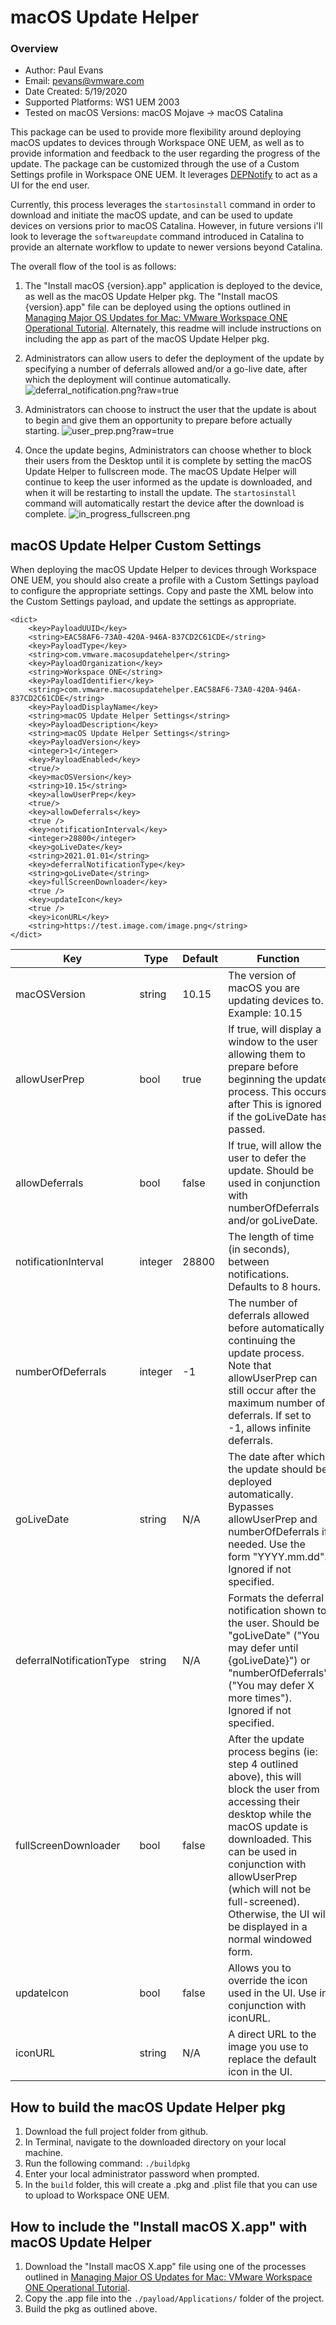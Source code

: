 # macOS Update Helper

### Overview
* Author: Paul Evans
* Email: pevans@vmware.com
* Date Created: 5/19/2020
* Supported Platforms: WS1 UEM 2003
* Tested on macOS Versions: macOS Mojave -> macOS Catalina
<!-- Summary Start -->
This package can be used to provide more flexibility around deploying macOS updates to devices through Workspace ONE UEM, as well as to provide information and feedback to the user regarding the progress of the update.  The package can be customized through the use of a Custom Settings profile in Workspace ONE UEM.  It leverages [DEPNotify](https://gitlab.com/Mactroll/DEPNotify/blob/master/README.md) to act as a UI for the end user.
<!-- Summary End -->
Currently, this process leverages the ```startosinstall``` command in order to download and initiate the macOS update, and can be used to update devices on versions prior to macOS Catalina.  However, in future versions i'll look to leverage the ```softwareupdate``` command introduced in Catalina to provide an alternate workflow to update to newer versions beyond Catalina.

The overall flow of the tool is as follows:

1. The "Install macOS {version}.app" application is deployed to the device, as well as the macOS Update Helper pkg.  The "Install macOS {version}.app" file can be deployed using the options outlined in [Managing Major OS Updates for Mac: VMware Workspace ONE Operational Tutorial](https://techzone.omnissa.com/managing-major-os-updates-mac-vmware-workspace-one-operational-tutorial).  Alternately, this readme will include instructions on including the app as part of the macOS Update Helper pkg.

2. Administrators can allow users to defer the deployment of the update by specifying a number of deferrals allowed and/or a go-live date, after which the deployment will continue automatically.
![deferral_notification.png?raw=true](/macOS-Samples/Tools/macOS_Update_Helper/bin/deferral_notification.png)
3. Administrators can choose to instruct the user that the update is about to begin and give them an opportunity to prepare before actually starting.
![user_prep.png?raw=true](/macOS-Samples/Tools/macOS_Update_Helper/bin/user_prep.png)
4. Once the update begins, Administrators can choose whether to block their users from the Desktop until it is complete by setting the macOS Update Helper to fullscreen mode.  The macOS Update Helper will continue to keep the user informed as the update is downloaded, and when it will be restarting to install the update.  The ```startosinstall``` command will automatically restart the device after the download is complete.
![in_progress_fullscreen.png](/macOS-Samples/Tools/macOS_Update_Helper/bin/in_progress_fullscreen.png)

## macOS Update Helper Custom Settings

When deploying the macOS Update Helper to devices through Workspace ONE UEM, you should also create a profile with a Custom Settings payload to configure the appropriate settings.  Copy and paste the XML below into the Custom Settings payload, and update the settings as appropriate.


```
<dict>
	<key>PayloadUUID</key>
	<string>EAC58AF6-73A0-420A-946A-837CD2C61CDE</string>
	<key>PayloadType</key>
	<string>com.vmware.macosupdatehelper</string>
	<key>PayloadOrganization</key>
	<string>Workspace ONE</string>
	<key>PayloadIdentifier</key>
	<string>com.vmware.macosupdatehelper.EAC58AF6-73A0-420A-946A-837CD2C61CDE</string>
	<key>PayloadDisplayName</key>
	<string>macOS Update Helper Settings</string>
	<key>PayloadDescription</key>
	<string>macOS Update Helper Settings</string>
	<key>PayloadVersion</key>
	<integer>1</integer>
	<key>PayloadEnabled</key>
	<true/>
	<key>macOSVersion</key>
	<string>10.15</string>
	<key>allowUserPrep</key>
	<true/>
	<key>allowDeferrals</key>
	<true />
	<key>notificationInterval</key>
	<integer>28800</integer>
	<key>goLiveDate</key>
	<string>2021.01.01</string>
	<key>deferralNotificationType</key>
	<string>goLiveDate</string>
	<key>fullScreenDownloader</key>
	<true />
	<key>updateIcon</key>
	<true />
	<key>iconURL</key>
	<string>https://test.image.com/image.png</string>
</dict>
```

| Key | Type | Default | Function |
|---|---|---| ---|
| macOSVersion | string | 10.15 | The version of macOS you are updating devices to. Example: 10.15 |
| allowUserPrep | bool | true | If true, will display a window to the user allowing them to prepare before beginning the update process.  This occurs after This is ignored if the goLiveDate has passed. |
| allowDeferrals | bool | false | If true, will allow the user to defer the update.  Should be used in conjunction with numberOfDeferrals and/or goLiveDate. |
| notificationInterval | integer | 28800 | The length of time (in seconds), between notifications.  Defaults to 8 hours. |
| numberOfDeferrals | integer | -1 | The number of deferrals allowed before automatically continuing the update process.  Note that allowUserPrep can still occur after the maximum number of deferrals. If set to -1, allows infinite deferrals.|
| goLiveDate | string | N/A | The date after which the update should be deployed automatically.  Bypasses allowUserPrep and numberOfDeferrals if needed.  Use the form "YYYY.mm.dd". Ignored if not specified. |
| deferralNotificationType | string | N/A | Formats the deferral notification shown to the user.  Should be "goLiveDate" ("You may defer until {goLiveDate}") or "numberOfDeferrals" ("You may defer X more times").  Ignored if not specified. |
| fullScreenDownloader | bool | false | After the update process begins (ie: step 4 outlined above), this will block the user from accessing their desktop while the macOS update is downloaded.  This can be used in conjunction with allowUserPrep (which will not be full-screened).  Otherwise, the UI will be displayed in a normal windowed form. |
| updateIcon | bool | false | Allows you to override the icon used in the UI.  Use in conjunction with iconURL. |
| iconURL | string | N/A | A direct URL to the image you use to replace the default icon in the UI. |

## How to build the macOS Update Helper pkg

1. Download the full project folder from github.
2. In Terminal, navigate to the downloaded directory on your local machine.
3. Run the following command: ```./buildpkg```
4. Enter your local administrator password when prompted.
5. In the ```build``` folder, this will create a .pkg and .plist file that you can use to upload to Workspace ONE UEM.

## How to include the "Install macOS X.app" with macOS Update Helper

1. Download the "Install macOS X.app" file using one of the processes outlined in [Managing Major OS Updates for Mac: VMware Workspace ONE Operational Tutorial](https://techzone.omnissa.com/managing-major-os-updates-mac-vmware-workspace-one-operational-tutorial).
2. Copy the .app file into the ```./payload/Applications/``` folder of the project.
3. Build the pkg as outlined above.